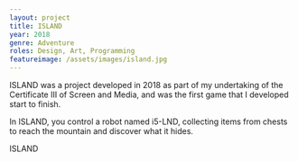 ```yaml
---
layout: project
title: ISLAND
year: 2018
genre: Adventure
roles: Design, Art, Programming
featureimage: /assets/images/island.jpg
---
```


ISLAND was a project developed in 2018 as part of my undertaking of the Certificate III of Screen and Media, and was the first game that I developed start to finish.

In ISLAND, you control a robot named i5-LND, collecting items from chests to reach the mountain and discover what it hides.

ISLAND